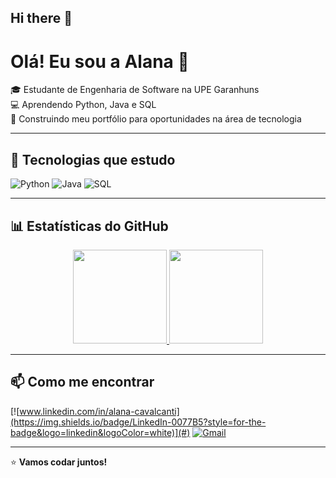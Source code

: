 ## Hi there 👋

# Olá! Eu sou a Alana 👋

🎓 Estudante de Engenharia de Software na UPE Garanhuns  
💻 Aprendendo Python, Java e SQL  
🚀 Construindo meu portfólio para oportunidades na área de tecnologia

---

## 🚀 Tecnologias que estudo

![Python](https://img.shields.io/badge/Python-3776AB?style=for-the-badge&logo=python&logoColor=white)
![Java](https://img.shields.io/badge/Java-ED8B00?style=for-the-badge&logo=openjdk&logoColor=white)
![SQL](https://img.shields.io/badge/SQL-4479A1?style=for-the-badge&logo=mysql&logoColor=white)

---

## 📊 Estatísticas do GitHub

<div align="center">
  <a href="https://github.com/alana-britoc">
    <img height="150em" src="https://github-readme-stats.vercel.app/api?username=alana-britoc&show_icons=true&theme=dark&include_all_commits=true&count_private=true"/>
    <img height="150em" src="https://github-readme-stats.vercel.app/api/top-langs/?username=alana-britoc&layout=compact&langs_count=7&theme=dark"/>
  </a>
</div>

---

## 📫 Como me encontrar

[![www.linkedin.com/in/alana-cavalcanti](https://img.shields.io/badge/LinkedIn-0077B5?style=for-the-badge&logo=linkedin&logoColor=white)](#)
[![Gmail](https://img.shields.io/badge/Email-D14836?style=for-the-badge&logo=gmail&logoColor=white)](mailto:seuemail@exemplo.com)

---

⭐ **Vamos codar juntos!**

